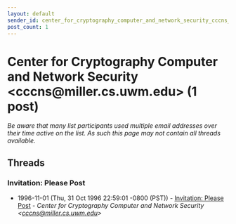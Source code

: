 ```yaml
---
layout: default
sender_id: center_for_cryptography_computer_and_network_security_cccns_at_miller_cs_uwm_edu_
post_count: 1
---
```


# Center for Cryptography Computer and Network Security <cccns<span>@</span>miller.cs.uwm.edu> (1 post)

_Be aware that many list participants used multiple email addresses over their time active on the list. As such this page may not contain all threads available._

## Threads

### Invitation: Please Post
+ 1996-11-01 (Thu, 31 Oct 1996 22:59:01 -0800 (PST)) - [Invitation: Please Post](/archive/1996/11/cee670950543fdaf5a3a7539afde9bfe9f2ca00b67db3d3d042af4ecb932c7c8) - _Center for Cryptography Computer and Network Security \<cccns@miller.cs.uwm.edu\>_

